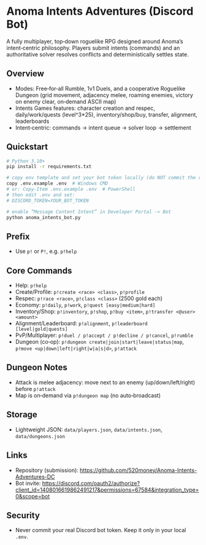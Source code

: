 # Anoma Intents Adventures (Discord Bot)

A fully multiplayer, top‑down roguelike RPG designed around Anoma’s intent‑centric philosophy. Players submit intents (commands) and an authoritative solver resolves conflicts and deterministically settles state.

## Overview
- Modes: Free‑for‑all Rumble, 1v1 Duels, and a cooperative Roguelike Dungeon (grid movement, adjacency melee, roaming enemies, victory on enemy clear, on‑demand ASCII map)
- Intents Games features: character creation and respec, daily/work/quests (level^3*25), inventory/shop/buy, transfer, alignment, leaderboards
- Intent‑centric: commands → intent queue → solver loop → settlement

## Quickstart
```bash
# Python 3.10+
pip install -r requirements.txt

# copy env template and set your bot token locally (do NOT commit the real token)
copy .env.example .env  # Windows CMD
# or: Copy-Item .env.example .env  # PowerShell
# then edit .env and set:
# DISCORD_TOKEN=YOUR_BOT_TOKEN

# enable “Message Content Intent” in Developer Portal -> Bot
python anoma_intents_bot.py
```

## Prefix
- Use `p!` or `P!`, e.g. `p!help`

## Core Commands
- Help: `p!help`
- Create/Profile: `p!create <race> <class>`, `p!profile`
- Respec: `p!race <race>`, `p!class <class>` (2500 gold each)
- Economy: `p!daily`, `p!work`, `p!quest [easy|medium|hard]`
- Inventory/Shop: `p!inventory`, `p!shop`, `p!buy <item>`, `p!transfer <@user> <amount>`
- Alignment/Leaderboard: `p!alignment`, `p!leaderboard [level|gold|quests]`
- PvP/Multiplayer: `p!duel / p!accept / p!decline / p!cancel`, `p!rumble`
- Dungeon (co‑op): `p!dungeon create|join|start|leave|status|map`, `p!move <up|down|left|right|w|a|s|d>`, `p!attack`

## Dungeon Notes
- Attack is melee adjacency: move next to an enemy (up/down/left/right) before `p!attack`
- Map is on‑demand via `p!dungeon map` (no auto‑broadcast)

## Storage
- Lightweight JSON: `data/players.json`, `data/intents.json`, `data/dungeons.json`

## Links
- Repository (submission): https://github.com/520money/Anoma-Intents-Adventures-DC
- Bot invite: https://discord.com/oauth2/authorize?client_id=1408016619862491217&permissions=67584&integration_type=0&scope=bot

## Security
- Never commit your real Discord bot token. Keep it only in your local `.env`.
